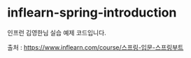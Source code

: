 # inflearn-spring-introduction

인프런 김영한님 실습 예제 코드입니다.

출처 : https://www.inflearn.com/course/스프링-입문-스프링부트
